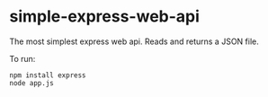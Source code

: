 simple-express-web-api
======================

The most simplest express web api. Reads and returns a JSON file.

To run:

    npm install express
    node app.js
